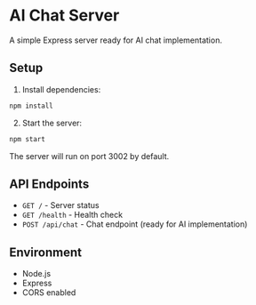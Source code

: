 # AI Chat Server

A simple Express server ready for AI chat implementation.

## Setup

1. Install dependencies:
```bash
npm install
```

2. Start the server:
```bash
npm start
```

The server will run on port 3002 by default.

## API Endpoints

- `GET /` - Server status
- `GET /health` - Health check
- `POST /api/chat` - Chat endpoint (ready for AI implementation)

## Environment

- Node.js
- Express
- CORS enabled 